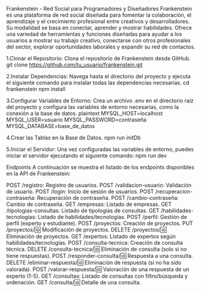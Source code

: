 Frankenstein - Red Social para Programadores y Diseñadores
Frankenstein es una plataforma de red social diseñada para fomentar la colaboración, el aprendizaje y el crecimiento profesional entre creativos y desarrolladores. Su modalidad se basa en conectar, aprender y mostrar habilidades. Ofrece una variedad de herramientas y funciones diseñadas para ayudar a los usuarios a mostrar su trabajo creativo, conectarse con otros profesionales del sector, explorar oportunidades laborales y expandir su red de contactos.

1.Clonar el Repositorio: Clona el repositorio de Frankenstein desde GitHub.
git clone https://github.com/tu_usuario/frankenstein.git

2.Instalar Dependencias: Navega hasta el directorio del proyecto y ejecuta el siguiente comando para instalar todas las dependencias necesarias.
cd frankenstein
npm install

3.Configurar Variables de Entorno: Crea un archivo .env en el directorio raíz del proyecto y configura las variables de entorno necesarias, como la conexión a la base de datos.
plaintext
MYSQL_HOST=localhost
MYSQL_USER=usuario
MYSQL_PASSWORD=contraseña
MYSQL_DATABASE=base_de_datos

4.Crear las Tablas en la Base de Datos.
npm run initDb

5.Iniciar el Servidor: Una vez configuradas las variables de entorno, puedes iniciar el servidor ejecutando el siguiente comando:
npm run dev

Endpoints
A continuación se muestra el listado de los endpoints disponibles en la API de Frankenstein:

POST /registro: Registro de usuarios.
POST /validacion-usuario: Validación de usuario.
POST /login: Inicio de sesión de usuarios.
POST /recuperacion-contraseña: Recuperación de contraseña.
POST /cambio-contraseña: Cambio de contraseña.
GET /empresas: Listado de empresas.
GET /tipologias-consultas: Listado de tipologías de consultas.
GET /habilidades-tecnologias: Listado de habilidades/tecnologías.
POST /perfil: Gestión de perfil (experto y estudiante).
POST /proyectos: Creación de proyectos.
PUT /proyectos/:id: Modificación de proyectos.
DELETE /proyectos/:id: Eliminación de proyectos.
GET /expertos: Listado de expertos según habilidades/tecnologías.
POST /consulta-tecnica: Creación de consulta técnica.
DELETE /consulta-tecnica/:id: Eliminación de consulta (solo si no tiene respuestas).
POST /responder-consulta/:id: Respuesta a una consulta.
DELETE /eliminar-respuesta/:id: Eliminación de respuesta (si no ha sido valorada).
POST /valorar-respuesta/:id: Valoración de una respuesta de un experto (1-5).
GET /consultas: Listado de consultas con filtro/búsqueda y ordenación.
GET /consulta/:id: Detalle de una consulta.